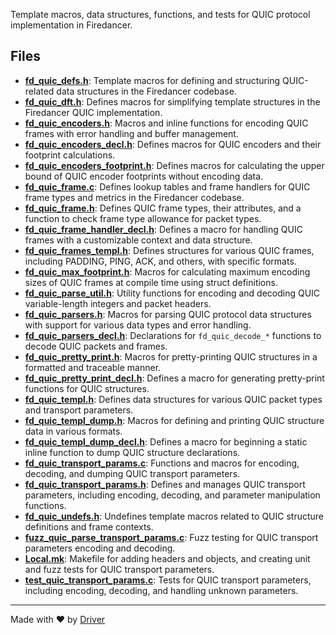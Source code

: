 <!--------------------------------------------------------------------------------->
<!-- IMPORTANT: This file is auto-generated by Driver (https://driver.ai). -------->
<!-- Manual edits may be overwritten on future commits. --------------------------->
<!--------------------------------------------------------------------------------->

Template macros, data structures, functions, and tests for QUIC protocol implementation in Firedancer.


## Files
- **[fd_quic_defs.h](fd_quic_defs.h.md)**: Template macros for defining and structuring QUIC-related data structures in the Firedancer codebase.
- **[fd_quic_dft.h](fd_quic_dft.h.md)**: Defines macros for simplifying template structures in the Firedancer QUIC implementation.
- **[fd_quic_encoders.h](fd_quic_encoders.h.md)**: Macros and inline functions for encoding QUIC frames with error handling and buffer management.
- **[fd_quic_encoders_decl.h](fd_quic_encoders_decl.h.md)**: Defines macros for QUIC encoders and their footprint calculations.
- **[fd_quic_encoders_footprint.h](fd_quic_encoders_footprint.h.md)**: Defines macros for calculating the upper bound of QUIC encoder footprints without encoding data.
- **[fd_quic_frame.c](fd_quic_frame.c.md)**: Defines lookup tables and frame handlers for QUIC frame types and metrics in the Firedancer codebase.
- **[fd_quic_frame.h](fd_quic_frame.h.md)**: Defines QUIC frame types, their attributes, and a function to check frame type allowance for packet types.
- **[fd_quic_frame_handler_decl.h](fd_quic_frame_handler_decl.h.md)**: Defines a macro for handling QUIC frames with a customizable context and data structure.
- **[fd_quic_frames_templ.h](fd_quic_frames_templ.h.md)**: Defines structures for various QUIC frames, including PADDING, PING, ACK, and others, with specific formats.
- **[fd_quic_max_footprint.h](fd_quic_max_footprint.h.md)**: Macros for calculating maximum encoding sizes of QUIC frames at compile time using struct definitions.
- **[fd_quic_parse_util.h](fd_quic_parse_util.h.md)**: Utility functions for encoding and decoding QUIC variable-length integers and packet headers.
- **[fd_quic_parsers.h](fd_quic_parsers.h.md)**: Macros for parsing QUIC protocol data structures with support for various data types and error handling.
- **[fd_quic_parsers_decl.h](fd_quic_parsers_decl.h.md)**: Declarations for `fd_quic_decode_*` functions to decode QUIC packets and frames.
- **[fd_quic_pretty_print.h](fd_quic_pretty_print.h.md)**: Macros for pretty-printing QUIC structures in a formatted and traceable manner.
- **[fd_quic_pretty_print_decl.h](fd_quic_pretty_print_decl.h.md)**: Defines a macro for generating pretty-print functions for QUIC structures.
- **[fd_quic_templ.h](fd_quic_templ.h.md)**: Defines data structures for various QUIC packet types and transport parameters.
- **[fd_quic_templ_dump.h](fd_quic_templ_dump.h.md)**: Macros for defining and printing QUIC structure data in various formats.
- **[fd_quic_templ_dump_decl.h](fd_quic_templ_dump_decl.h.md)**: Defines a macro for beginning a static inline function to dump QUIC structure declarations.
- **[fd_quic_transport_params.c](fd_quic_transport_params.c.md)**: Functions and macros for encoding, decoding, and dumping QUIC transport parameters.
- **[fd_quic_transport_params.h](fd_quic_transport_params.h.md)**: Defines and manages QUIC transport parameters, including encoding, decoding, and parameter manipulation functions.
- **[fd_quic_undefs.h](fd_quic_undefs.h.md)**: Undefines template macros related to QUIC structure definitions and frame contexts.
- **[fuzz_quic_parse_transport_params.c](fuzz_quic_parse_transport_params.c.md)**: Fuzz testing for QUIC transport parameters encoding and decoding.
- **[Local.mk](Local.mk.md)**: Makefile for adding headers and objects, and creating unit and fuzz tests for QUIC transport parameters.
- **[test_quic_transport_params.c](test_quic_transport_params.c.md)**: Tests for QUIC transport parameters, including encoding, decoding, and handling unknown parameters.

---
Made with ❤️ by [Driver](https://www.driver.ai/)